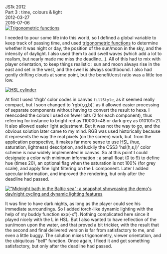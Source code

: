 <div class="series">JS1k 2012</div>
<div class="title">Part 3 : time, colours & light</div>
<div class="pubdate">2012-03-27</div>
<div class="lastmodifdate">2016-07-06</div>

<a class="illustration" href="https://en.wikipedia.org/wiki/Trigonometric_functions">
    <img src="http://upload.wikimedia.org/wikipedia/commons/thumb/7/71/Sine_cosine_one_period.svg/300px-Sine_cosine_one_period.svg.png" title="Trigonometric functions"/>
</a>

I needed to pour some life into this world, so I defined a global variable to keep track of passing time, and used [trigonometric functions](https://en.wikipedia.org/wiki/Trigonometric_functions "Trigonometric functions") to determine whether it was night or day, the position of the sun/moon in the sky, and the intensity of daylight. I also used them to add swell waves (which add a lot to realism, but nearly made me miss the deadline...). All of this had to mix with player orientation, to keep things realistic : sun and moon always rise in the east and set in the west, and the swell is always southbound. I also had gently drifting clouds at some point, but the benefit/cost ratio was a little too low.

<a class="illustration" href="http://en.wikipedia.org/wiki/HSL_and_HSV">
    <img src="http://upload.wikimedia.org/wikipedia/commons/thumb/c/cb/HSL_color_solid_cylinder_alpha_lowgamma.png/197px-HSL_color_solid_cylinder_alpha_lowgamma.png" title="HSL cylinder"/>
</a>

At first I used '#rgb' color codes in canvas `fillStyle`, as it seemed really compact, but I soon changed to 'rgb(r,g,b)', as it allowed easier processing of separate components without having to convert the result to hexa. I reencoded the colors I used on fewer bits (2 for each component), thus referring for instance to bright red as 110000=48 or dark grey as 010101=21. It also allowed easier light adjustment. But it was not the way to go, and the obvious solution later came to my mind. RGB was used historically because it represents the way the real pixels (on the screen) work, but  from the application perspective, it makes far more sense to use [HSL](http://en.wikipedia.org/wiki/HSL_and_HSV "HSL/HSV color schemes") (hue, saturation, lightness) description, and luckily the CSS3 'hsl(h,s,l)' color scheme is now widely implemented in canvas. So at this point I could designate a color with minimum information : a small float (0 to 9) to define hue (times 20), an optional flag when the saturation is not 100% (for grey scale), and apply fine light filtering on the L component. Later I added specular information, and improved the rendering, but only after the deadline had passed.

<a class="illustration" href="demo">
    <img src="http://ehouais.net/blog/wp-content/uploads/2012/03/baltic-150x150.png" title="&quot;Midnight bath in the Baltic sea&quot;: a snapshot showcasing the demo's day/night cycling and dynamic lighting features"/>
</a>

It was fine to have dark nights, as long as the player could see his immediate surroundings. So I added torch-like dynamic lighting with the help of my buddy function exp(-x²). Nothing complicated here since it played nicely with the L in HSL. But I also wanted to have reflection of the sun/moon upon the water, and that proved a bit trickier, with the result that the second and final delivered version is far from satisfactory to me, and even a little buggy. The solution mixes trigonometry, viewer orientation, and the ubiquitous "bell" function. Once again, I fixed it and got something satisfactory, but only after the deadline had passed.
